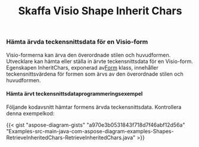 ﻿---
title: Skaffa Visio Shape Inherit Chars
type: docs
weight: 101
url: /sv/java/get-visio-shape-inherit-chars/
description: Det här avsnittet förklarar hur du får visio-formens teckensnittsstil ärvd från dess överordnade stil och master med Aspose.Diagram.
---
### **Hämta ärvda teckensnittsdata för en Visio-form**
 Visio-formerna kan ärva den överordnade stilen och huvudformen. Utvecklare kan hämta eller ställa in ärvte teckensnittsdata för en Visio-form. Egenskapen InheritChars, exponerad av[Form](https://reference.aspose.com/diagram/java/com.aspose.diagram/shape) klass, innehåller teckensnittsvärdena för formen som ärvs av den överordnade stilen och huvudformen.
#### **Hämta ärvt teckensnittsdataprogrammeringsexempel**
Följande kodavsnitt hämtar formens ärvda teckensnittsdata. Kontrollera denna exempelkod:

{{< gist "aspose-diagram-gists" "a970e3b0531843f718d7f46abf12d56a" "Examples-src-main-java-com-aspose-diagram-examples-Shapes-RetrieveInheritedChars-RetrieveInheritedChars.java" >}}




